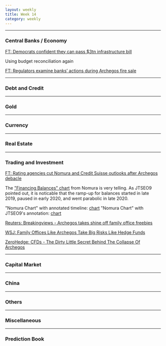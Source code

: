 ```yaml
---
layout: weekly
title: Week 14
category: weekly
---
```


---
### Central Banks / Economy

[FT: Democrats confident they can pass $3tn infrastructure bill](
https://www.ft.com/content/ea961958-50f7-4bf7-9792-bb0aea5ad106)

Using budget reconciliation again

[FT: Regulators examine banks’ actions during Archegos fire sale](
https://www.ft.com/content/c771ad24-24ca-4002-ab8f-17719e4c32da)

---
### Debt and Credit

---
### Gold

---
### Currency

---
### Real Estate

---
### Trading and Investment

[FT: Rating agencies cut Nomura and Credit Suisse outlooks after Archegos debacle](
https://www.ft.com/content/4ab66e5a-8ea6-40eb-872f-56f676f8938e)

The ["Financing Balances" chart](https://archive.ph/Hhfhy) from Nomura is very telling. As JTSEO9 pointed
out, it is noticable that the ramp-up for balances started in late 2019, paused
in early 2020, and went parabolic in late 2020.

"Nomura Chart" with annotated timeline: [chart](https://archive.ph/Q6pfM)
"Nomura Chart" with JTSEO9's annotation: [chart](https://archive.ph/LAm7X)

[Reuters: Breakingviews - Archegos takes shine off family office freebies](
https://www.reuters.com/article/us-usa-markets-breakingviews/breakingviews-archegos-takes-shine-off-family-office-freebies-idUSKBN2BM337)

[WSJ: Family Offices Like Archegos Take Big Risks Like Hedge Funds](
https://www.wsj.com/articles/family-offices-like-archegos-take-big-risks-like-hedge-funds-11617223998?st=m3xcb7z5bzm9j0j)

[ZeroHedge: CFDs - The Dirty Little Secret Behind The Collapse Of Archegos](
https://www.zerohedge.com/markets/cfds-dirty-little-secret-behind-collapse-archegos)

---
### Capital Market

---
### China

---
### Others

---
### Miscellaneous

---
### Prediction Book
